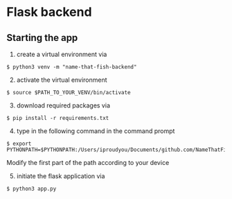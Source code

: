 <!-- @format -->

# Flask backend

## Starting the app

1. create a virtual environment via
```
$ python3 venv -m "name-that-fish-backend"
```

2. activate the virtual environment
```
$ source $PATH_TO_YOUR_VENV/bin/activate
```

3. download required packages via

```
$ pip install -r requirements.txt
```

4. type in the following command in the command prompt

```
$ export PYTHONPATH=$PYTHONPATH:/Users/iproudyou/Documents/github.com/NameThatFish
```

Modify the first part of the path according to your device

5. initiate the flask application via

```
$ python3 app.py
```
